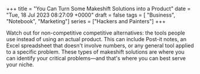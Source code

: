+++
title = "You Can Turn Some Makeshift Solutions into a Product"
date = "Tue, 18 Jul 2023 08:27:09 +0000"
draft = false
tags = [ "Business", "Notebook", "Marketing"]
series = ["Hackers and Painters"]
+++

Watch out for non-competitive competitive alternatives: the tools people use instead of using an actual product. This can include Post-it notes, an Excel spreadsheet that doesn't involve numbers, or any general tool applied to a specific problem. These types of makeshift solutions are where you can identify your critical problems—and that's where you can best serve your niche.